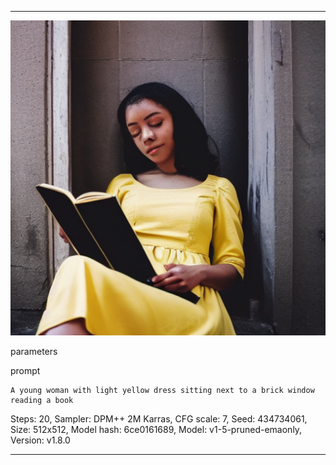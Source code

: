 

---
![image](https://raw.githubusercontent.com/RyuHaJung/AI_Project/268cd7424a1a0430d20e336f6099666c82d5cb5d/%ED%94%84%EB%A1%AC%ED%94%84%ED%8A%B8%20%ED%85%8C%EC%8A%A4%ED%8A%B8/00001-434734061.png)

parameters

prompt
```
A young woman with light yellow dress sitting next to a brick window reading a book
```
Steps: 20, Sampler: DPM++ 2M Karras, CFG scale: 7, Seed: 434734061, Size: 512x512, Model hash: 6ce0161689, Model: v1-5-pruned-emaonly, Version: v1.8.0

---